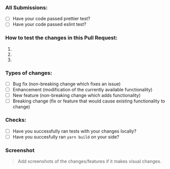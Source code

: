 ### All Submissions:

- [ ] Have your code passed prettier test?
- [ ] Have your code passed eslint test?

<!-- Mark completed items with an [x] -->

<!-- You can erase any parts of this template not applicable to your Pull Request. -->

### How to test the changes in this Pull Request:

1.
2.
3.

### Types of changes:

- [ ] Bug fix (non-breaking change which fixes an issue)
- [ ] Enhancement (modification of the currently available functionality)
- [ ] New feature (non-breaking change which adds functionality)
- [ ] Breaking change (fix or feature that would cause existing functionality to change)

<!-- Mark completed items with an [x] -->

### Checks:

- [ ] Have you successfully ran tests with your changes locally?
- [ ] Have you succesfully ran `yarn build` on your side?

<!-- Mark completed items with an [x] -->

### Screenshot

> Add screenshots of the changes/features if it makes visual changes.
